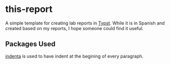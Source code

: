 # this-report

A simple template for creating lab reports in [Typst](https://typst.app/home/). While it is in Spanish and created based on my reports, I hope someone could find it useful.

## Packages Used

[indenta](https://typst.app/universe/package/indenta) is used to have indent at the begining of every paragraph.
